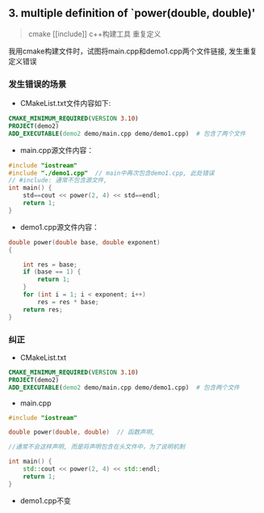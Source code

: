## 3. multiple definition of `power(double, double)'

> cmake [[include]] c++构建工具 重复定义

我用cmake构建文件时，试图将main.cpp和demo1.cpp两个文件链接, 发生重复定义错误

### 发生错误的场景

- CMakeList.txt文件内容如下:

```cmake
CMAKE_MINIMUM_REQUIRED(VERSION 3.10)
PROJECT(demo2)
ADD_EXECUTABLE(demo2 demo/main.cpp demo/demo1.cpp)  # 包含了两个文件
```

- main.cpp源文件内容：

```c++
#include "iostream"
#include "./demo1.cpp"  // main中再次包含demo1.cpp, 此处错误
// #include: 通常不包含源文件,
int main() {
    std==cout << power(2, 4) << std==endl;
    return 1;
}
```

- demo1.cpp源文件内容：

```c++
double power(double base, double exponent)
{

    int res = base;
    if (base == 1) {
        return 1;
    }
    for (int i = 1; i < exponent; i++)
        res = res * base;
    return res;
}
```

### 纠正

- CMakeList.txt

```cmake
CMAKE_MINIMUM_REQUIRED(VERSION 3.10)
PROJECT(demo2)
ADD_EXECUTABLE(demo2 demo/main.cpp demo/demo1.cpp)  # 包含两个文件
```

- main.cpp

```c++
#include "iostream"

double power(double, double)  // 函数声明, 

//通常不会这样声明, 而是将声明包含在头文件中，为了说明机制

int main() {
    std::cout << power(2, 4) << std::endl;
    return 1;
}
```

- demo1.cpp不变
